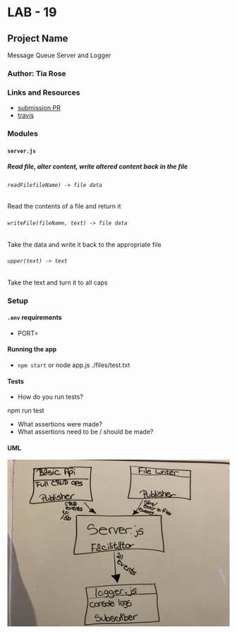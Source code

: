 # LAB - 19

## Project Name
Message Queue Server and Logger

### Author: Tia Rose

### Links and Resources
* [submission PR](https://github.com/tia-rose-401-advanced-javascript/Lab-19-File-Writer/pull/1)
* [travis](https://www.travis-ci.com/tia-rose-401-advanced-javascript/Lab-19-File-Writer)

### Modules
#### `server.js`
##### Read file, alter content, write altered content back in the file

###### `readFilefileName) -> file data`
Read the contents of a file and return it

###### `writeFile(fileName, text) -> file data`
Take the data and write it back to the appropriate file

###### `upper(text) -> text`
Take the text and turn it to all caps

### Setup
#### `.env` requirements
* PORT=

#### Running the app
* `npm start` or node app.js ./files/test.txt
  
#### Tests
* How do you run tests?

npm run test

* What assertions were made?
* What assertions need to be / should be made?

#### UML
![UML Lab 19](./assets/UML-19.JPG)